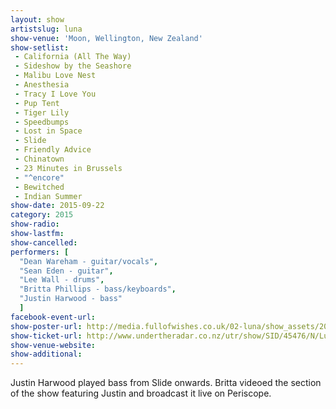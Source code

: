 ```yaml
---
layout: show
artistslug: luna
show-venue: 'Moon, Wellington, New Zealand'
show-setlist: 
 - California (All The Way)
 - Sideshow by the Seashore
 - Malibu Love Nest
 - Anesthesia
 - Tracy I Love You
 - Pup Tent
 - Tiger Lily
 - Speedbumps
 - Lost in Space
 - Slide
 - Friendly Advice
 - Chinatown
 - 23 Minutes in Brussels
 - "^encore"
 - Bewitched
 - Indian Summer
show-date: 2015-09-22
category: 2015
show-radio: 
show-lastfm: 
show-cancelled: 
performers: [
  "Dean Wareham - guitar/vocals",
  "Sean Eden - guitar",
  "Lee Wall - drums",
  "Britta Phillips - bass/keyboards",
  "Justin Harwood - bass"
  ]
facebook-event-url: 
show-poster-url: http://media.fullofwishes.co.uk/02-luna/show_assets/2015-australia-nz/luna-2015-aus-nz.jpg
show-ticket-url: http://www.undertheradar.co.nz/utr/show/SID/45476/N/Luna.utr
show-venue-website: 
show-additional: 
---
```

Justin Harwood played bass from Slide onwards. Britta videoed the section of the show featuring Justin and broadcast it live on Periscope.
